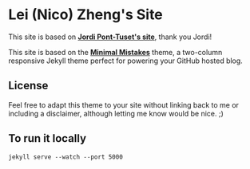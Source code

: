 # Lei (Nico) Zheng's Site

This site is based on **[Jordi Pont-Tuset's site](https://jponttuset.cat/)**, thank you Jordi!

This site is based on the **[Minimal Mistakes](http://mmistakes.github.io/minimal-mistakes)** theme, a two-column responsive Jekyll theme perfect for powering your GitHub hosted blog.


## License

Feel free to adapt this theme to your site without linking back to me or including a disclaimer, although letting me know would be nice. ;)

## To run it locally
```
jekyll serve --watch --port 5000
```
